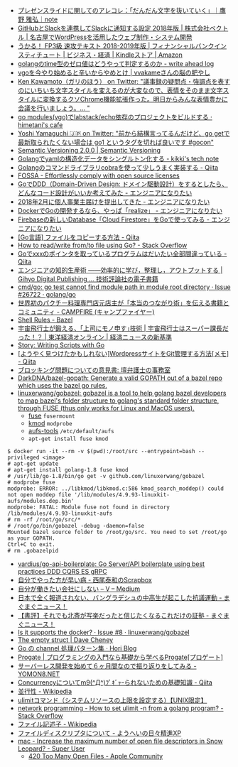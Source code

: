 * [プレゼンスライドに関してのアレコレ：「だんだん文字を抜いていく」｜鷹野 雅弘｜note](https://note.mu/swwwitch/n/n8088d2290700)
* [GitHubとSlackを連携してSlackに通知する設定 2018年版 | 株式会社ベクトル | 名古屋でWordPressを活用したウェブ制作・システム開発](https://www.vektor-inc.co.jp/post/github-slack-2018/)
* [うかる！ FP3級 速攻テキスト 2018-2019年版 | フィナンシャルバンクインスティチュート | ビジネス・経済 | Kindleストア | Amazon](https://www.amazon.co.jp/dp/B07D4BFK96/)
* [golangのtime型のゼロ値はどうやって判定するのか - write ahead log](http://twinbird-htn.hatenablog.com/entry/2016/12/15/050231)
* [vgoを今やり始めると辛いからやめとけ | vvakameさんの脳の肥やし](https://blog.vvaka.me/2018/06/08/vgo/)
* [Ken Kawamoto（ガリのほう） on Twitter: "議事録の疑問点・強調点を表すのにいちいち文字スタイルを変えるのが大変なので、表情をそのまま文字スタイルに変換するクソChrome機能拡張作った。明日からみんな表情豊かに会議を行いましょう。… "](https://twitter.com/kenkawakenkenke/status/1025935273773789184)
* [go modules(vgo)でlabstack/echo依存のプロジェクトをビルドする · himetani's cafe](https://himetani.cafe/posts/vgo-echo-sample/)
* [Yoshi Yamaguchi 🇯🇵 on Twitter: "前から結構言ってるんだけど、go getで最新取られたくない場合は go1 というタグを切れば良いです #gocon"](https://twitter.com/ymotongpoo/status/985418278288764928?ref_src=twsrc%5Etfw)
* [Semantic Versioning 2.0.0 | Semantic Versioning](https://semver.org/)
* [Golangでyamlの構造化データをシングルトン化する - kikki's tech note](http://kikki.hatenablog.com/entry/2018/05/02/063458)
* [Golangのコマンドライブラリcobraを使って少しうまく実装する - Qiita](https://qiita.com/tkit/items/3cdeafcde2bd98612428)
* [FOSSA - Effortlessly comply with open source licenses](https://fossa.io/)
* [GoでDDD（Domain-Driven Design: ドメイン駆動設計）をするとしたら、どんなコード設計がいいか考えてみた - エンジニアになりたい](https://log.shinofara.xyz/2018/02/go%E3%81%A7ddddomain-driven-design-%E3%83%89%E3%83%A1%E3%82%A4%E3%83%B3%E9%A7%86%E5%8B%95%E8%A8%AD%E8%A8%88%E3%82%92%E3%81%99%E3%82%8B%E3%81%A8%E3%81%97%E3%81%9F%E3%82%89%E3%81%A9%E3%82%93%E3%81%AA%E3%82%B3%E3%83%BC%E3%83%89%E8%A8%AD%E8%A8%88%E3%81%8C%E3%81%84%E3%81%84%E3%81%8B%E8%80%83%E3%81%88%E3%81%A6%E3%81%BF%E3%81%9F/)
* [2018年2月に個人事業主届けを提出してきた - エンジニアになりたい](https://log.shinofara.xyz/2018/03/2018%E5%B9%B42%E6%9C%88%E3%81%AB%E5%80%8B%E4%BA%BA%E4%BA%8B%E6%A5%AD%E4%B8%BB%E5%B1%8A%E3%81%91%E3%82%92%E6%8F%90%E5%87%BA%E3%81%97%E3%81%A6%E3%81%8D%E3%81%9F/)
* [DockerでGoの開発するなら、やっぱ「realize」 - エンジニアになりたい](https://log.shinofara.xyz/2017/11/docker%E3%81%A7go%E3%81%AE%E9%96%8B%E7%99%BA%E3%81%99%E3%82%8B%E3%81%AA%E3%82%89%E3%82%84%E3%81%A3%E3%81%B1realize/)
* [Firebaseの新しいDatabase「Cloud Firestore」をGoで使ってみる - エンジニアになりたい](https://log.shinofara.xyz/2018/02/firebase%E3%81%AE%E6%96%B0%E3%81%97%E3%81%84databasecloud-firestore%E3%82%92go%E3%81%A7%E4%BD%BF%E3%81%A3%E3%81%A6%E3%81%BF%E3%82%8B/)
* [[Go言語] ファイルをコピーする方法 - Qiita](https://qiita.com/cotrpepe/items/93e4a072c249a933e795)
* [How to read/write from/to file using Go? - Stack Overflow](https://stackoverflow.com/questions/1821811/how-to-read-write-from-to-file-using-go)
* [Goでxxxのポインタを取っているプログラムはだいたい全部間違っている - Qiita](https://qiita.com/ruiu/items/e60aa707e16f8f6dccd8)
* [エンジニアの知的生産術 ――効率的に学び，整理し，アウトプットする | Gihyo Digital Publishing … 技術評論社の電子書籍](https://gihyo.jp/dp/ebook/2018/978-4-7741-9877-4)
* [cmd/go: go test cannot find module path in module root directory · Issue #26722 · golang/go](https://github.com/golang/go/issues/26722)
* [世界初のパクチー料理専門店元店主が「本当のつながり術」を伝える書籍とコミュニティ - CAMPFIRE (キャンプファイヤー)](https://camp-fire.jp/projects/view/91822)
* [Shell Rules - Bazel](https://docs.bazel.build/versions/master/be/shell.html#sh_binary)
* [宇宙飛行士が鍛える、｢上司にモノ申す｣技術 | 宇宙飛行士はスーパー課長だった！？ | 東洋経済オンライン | 経済ニュースの新基準](https://toyokeizai.net/articles/-/16324?page=4)
* [Story: Writing Scripts with Go](https://gist.github.com/posener/73ffd326d88483df6b1cb66e8ed1e0bd)
* [[ようやく見つけたかもしれない]WordpressサイトをGit管理する方法[メモ] - Qiita](https://qiita.com/goosys/items/5c66cb912986afcd86f3)
* [ブロッキング問題についての意見書: 壇弁護士の事務室](http://danblog.cocolog-nifty.com/index/2018/08/post-6ed2.html)
* [DarkDNA/bazel-gopath: Generate a valid GOPATH out of a bazel repo which uses the bazel go rules.](https://github.com/DarkDNA/bazel-gopath)
* [linuxerwang/gobazel: gobazel is a tool to help golang bazel developers to map bazel's folder structure to golang's standard folder structure, through FUSE (thus only works for Linux and MacOS users).](https://github.com/linuxerwang/gobazel)
	* [fuse](https://packages.ubuntu.com/quantal/fuse) `fusermount`
	* [kmod](https://packages.debian.org/stretch/kmod) `modprobe`
	* [aufs-tools](https://packages.debian.org/stretch/aufs-tools) `/etc/default/aufs`
	* `apt-get install fuse kmod`
```console
$ docker run -it --rm -v $(pwd):/root/src --entrypoint=bash --privileged <image>
# apt-get update
# apt-get install golang-1.8 fuse kmod
# /usr/lib/go-1.8/bin/go get -v github.com/linuxerwang/gobazel
# modprobe fuse
modprobe: ERROR: ../libkmod/libkmod.c:586 kmod_search_moddep() could not open moddep file '/lib/modules/4.9.93-linuxkit-aufs/modules.dep.bin'
modprobe: FATAL: Module fuse not found in directory /lib/modules/4.9.93-linuxkit-aufs
# rm -rf /root/go/src/*
# /root/go/bin/gobazel -debug -daemon=false
Mounted bazel source folder to /root/go/src. You need to set /root/go as your GOPATH.
Ctrl+C to exit.
# rm .gobazelpid
```
* [vardius/go-api-boilerplate: Go Server/API boilerplate using best practices DDD CQRS ES gRPC](https://github.com/vardius/go-api-boilerplate)
* [自分でやった方が早い病 - 西尾泰和のScrapbox](https://scrapbox.io/nishio/%E8%87%AA%E5%88%86%E3%81%A7%E3%82%84%E3%81%A3%E3%81%9F%E6%96%B9%E3%81%8C%E6%97%A9%E3%81%84%E7%97%85)
* [自分が働きたい会社にしない – V – Medium](https://medium.com/@voluntas/%E8%87%AA%E5%88%86%E3%81%8C%E5%83%8D%E3%81%8D%E3%81%9F%E3%81%84%E4%BC%9A%E7%A4%BE%E3%81%AB%E3%81%97%E3%81%AA%E3%81%84-6939aeeb928b)
* [日本で全く報道されない、バングラデシュの中高生が起こした抗議運動 - まぐまぐニュース！](https://www.mag2.com/p/news/367451)
* [【書評】それでも北斎が写楽だったと信じたくなるこれだけの証拠 - まぐまぐニュース！](https://www.mag2.com/p/news/367011)
* [Is it supports the docker? · Issue #8 · linuxerwang/gobazel](https://github.com/linuxerwang/gobazel/issues/8)
* [The empty struct | Dave Cheney](https://dave.cheney.net/2014/03/25/the-empty-struct)
* [Go の channel 処理パターン集 · Hori Blog](https://hori-ryota.com/blog/golang-channel-pattern/)
* [Progate | プログラミングの入門なら基礎から学べるProgate[プロゲート]](https://prog-8.com/)
* [サーバーレス開発を始めて６ヶ月間なので振り返りをしてみる - YOMON8.NET](https://yomon.hatenablog.com/entry/2018/08/05/%E5%88%9D%E3%82%81%E3%81%A6%E3%81%AE%E3%82%B5%E3%83%BC%E3%83%90%E3%83%BC%E3%83%AC%E3%82%B9%E9%96%8B%E7%99%BA%E3%80%81%EF%BC%96%E3%83%B6%E6%9C%88%E9%96%93%E3%81%AE%E6%8C%AF%E3%82%8A%E8%BF%94%E3%82%8A)
* [Concurrencyについてm9(^Д^)ﾌﾟｷﾞｬｰられないための基礎知識 - Qiita](https://qiita.com/ken5scal/items/5f3e93ea9a2602d7cc0a)
* [並行性 - Wikipedia](https://ja.wikipedia.org/wiki/%E4%B8%A6%E8%A1%8C%E6%80%A7)
* [ulimitコマンド（システムリソースの上限を設定する）【UNIX限定】](http://itdoc.hitachi.co.jp/manuals/3020/30203S3530/JPAS0307.HTM)
* [network programming - How to set ulimit -n from a golang program? - Stack Overflow](https://stackoverflow.com/questions/17817204/how-to-set-ulimit-n-from-a-golang-program)
* [ファイル記述子 - Wikipedia](https://ja.wikipedia.org/wiki/%E3%83%95%E3%82%A1%E3%82%A4%E3%83%AB%E8%A8%98%E8%BF%B0%E5%AD%90)
* [ファイルディスクリプタについて - ようへいの日々精進XP](https://inokara.hateblo.jp/entry/2013/09/28/051108)
* [mac - Increase the maximum number of open file descriptors in Snow Leopard? - Super User](https://superuser.com/questions/302754/increase-the-maximum-number-of-open-file-descriptors-in-snow-leopard)
	* [420 Too Many Open Files - Apple Community](https://discussions.apple.com/thread/1449787)
<!--stackedit_data:
eyJwcm9wZXJ0aWVzIjoiZXh0ZW5zaW9uczpcbiAgcHJlc2V0Oi
BnZm1cbiIsImhpc3RvcnkiOlstMTA3MjcxNTU0OF19
-->